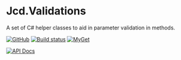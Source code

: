 # Jcd.Validations
A set of C# helper classes to aid in parameter validation in methods.

[![GitHub](https://img.shields.io/github/license/jason-c-daniels/Jcd.Validations)](https://github.com/jason-c-daniels/Jcd.Validations/blob/main/LICENSE)
[![Build status](https://ci.appveyor.com/api/projects/status/djbghxj1ot3axbfs?svg=true)](https://ci.appveyor.com/project/jason-c-daniels/jcd-validations)
[![MyGet](https://img.shields.io/myget/jason-c-daniels/v/Jcd.Validations?logo=nuget)](https://www.myget.org/feed/jason-c-daniels/package/nuget/Jcd.Validations)

[![API Docs](https://img.shields.io/badge/Read-The%20API%20Documentation-blue?style=for-the-badge)](https://github.com/jason-c-daniels/Jcd.Validations/blob/main/docs/Jcd_Validations.md)

